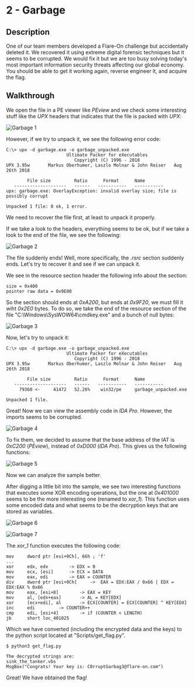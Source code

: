 # 2 - Garbage

## Description

One of our team members developed a Flare-On challenge but accidentally deleted it. We recovered it using extreme digital forensic techniques but it seems to be corrupted. We would fix it but we are too busy solving today's most important information security threats affecting our global economy. You should be able to get it working again, reverse engineer it, and acquire the flag.

## Walkthrough

We open the file in a PE viewer like _PEview_ and we check some interesting stuff like the _UPX_ headers that indicates that the file is packed with _UPX_:

![Garbage 1](Images/garbage_1.png)

However, if we try to unpack it, we see the following error code:

```
C:\> upx -d garbage.exe -o garbage_unpacked.exe
                       Ultimate Packer for eXecutables
                          Copyright (C) 1996 - 2018
UPX 3.95w       Markus Oberhumer, Laszlo Molnar & John Reiser   Aug 26th 2018

        File size         Ratio      Format      Name
   --------------------   ------   -----------   -----------
upx: garbage.exe: OverlayException: invalid overlay size; file is possibly corrupt

Unpacked 1 file: 0 ok, 1 error.
```

We need to recover the file first, at least to unpack it properly.

If we take a look to the headers, everything seems to be ok, but if we take a look to the end of the file, we see the following:

![Garbage 2](Images/garbage_2.png)

The file suddenly ends! Well, more specifically, the _.rsrc_ section suddenly ends. Let's try to recover it and see if we can unpack it.

We see in the resource section header the following info about the section:

```
size = 0x400
pointer raw data = 0x9E00
```

So the section should ends at _0xA200_, but ends at _0x9F20_, we must fill it wiht _0x2E0_ bytes. To do so, we take the end of the resource section of the file "C:\Windows\SysWOW64\cmdkey.exe" and a bunch of null bytes:

![Garbage 3](Images/garbage_3.png)

Now, let's try to unpack it:

```
C:\> upx -d garbage.exe -o garbage_unpacked.exe
                       Ultimate Packer for eXecutables
                          Copyright (C) 1996 - 2018
UPX 3.95w       Markus Oberhumer, Laszlo Molnar & John Reiser   Aug 26th 2018

        File size         Ratio      Format      Name
   --------------------   ------   -----------   -----------
     79360 <-     41472   52.26%    win32/pe     garbage_unpacked.exe

Unpacked 1 file.
```

Great! Now we can view the assembly code in _IDA Pro_. However, the imports seems to be corrupted.

![Garbage 4](Images/garbage_4.png)

To fix them, we decided to assume that the base address of the IAT is _0xC200_ (_PEview_), instead of _0xD000_ (_IDA Pro_). This gives us the following functions:

![Garbage 5](Images/garbage_5.png)

Now we can analyze the sample better.

After digging a little bit into the sample, we see two interesting functions that executes some XOR encoding operations, but the one at _0x401000_ seems to be the more interesting one (renamed to _xor_1_). This function uses some encoded data and what seems to be the decryption keys that are stored as variables.

![Garbage 6](Images/garbage_6.png)

![Garbage 7](Images/garbage_7.png)

The _xor_1_ function executes the following code:

```
mov     dword ptr [esi+0Ch], 66h ; 'f'
...
xor     edx, edx		-> EDX = 0
mov     ecx, [esi]		-> ECX = DATA
mov     eax, edi		-> EAX = COUNTER
div     dword ptr [esi+0Ch]		->  EAX = EDX:EAX / 0x66 | EDX = EDX:EAX % 0x66
mov     eax, [esi+8]		-> EAX = KEY
mov     al, [edx+eax]		-> AL = KEY[EDX]
xor     [ecx+edi], al		-> ECX[COUNTER] = ECX[COUNTER] ^ KEY[EDX]
inc     edi			-> COUNTER++
cmp     edi, [esi+4]		-> if (COUNTER < LENGTH)
jb      short loc_401025
```
Which we have converted (including the encrypted data and the keys) to the python script located at "Scripts/get_flag.py". 

```
$ python3 get_flag.py 

The decrypted strings are:
sink_the_tanker.vbs
MsgBox("Congrats! Your key is: C0rruptGarbag3@flare-on.com")
```

Great! We have obtained the flag!

